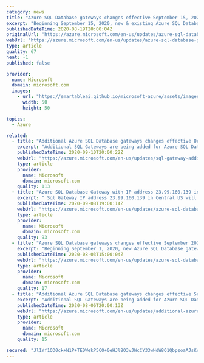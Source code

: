 ```yaml
---
category: news
title: "Azure SQL Database gateways changes effective September 15, 2020"
excerpt: "Beginning September 15, 2020, new & existing Azure SQL Database gateways in multiple regions will start accepting traffic"
publishedDateTime: 2020-08-19T20:00:04Z
originalUrl: "https://azure.microsoft.com/en-us/updates/azure-sql-database-gateways-changes-effective-september-15-2020/"
webUrl: "https://azure.microsoft.com/en-us/updates/azure-sql-database-gateways-changes-effective-september-15-2020/"
type: article
quality: 67
heat: -1
published: false

provider:
  name: Microsoft
  domain: microsoft.com
  images:
    - url: "https://smartableai.github.io/microsoft-azure/assets/images/organizations/microsoft.com-50x50.jpg"
      width: 50
      height: 50

topics:
  - Azure

related:
  - title: "Additional Azure SQL Database gateways changes effective October 12, 2020"
    excerpt: "Additional SQL Gateways are being added for Azure SQL Database in Germany West Central effective 12 October 2020.  "
    publishedDateTime: 2020-09-10T20:00:22Z
    webUrl: "https://azure.microsoft.com/en-us/updates/sql-gateway-additions-in-germany-west-central/"
    type: article
    provider:
      name: Microsoft
      domain: microsoft.com
    quality: 113
  - title: "Azure SQL Database Gateway with IP address 23.99.160.139 in Central US will be deactivated on 15th September 2020"
    excerpt: " Sql Gateway IP address 23.99.160.139 in Central US will be deactivated on 15th September 2020 and it will no longer accept any traffic after that date."
    publishedDateTime: 2020-09-08T19:00:14Z
    webUrl: "https://azure.microsoft.com/en-us/updates/azure-sql-database-gateways-changes-centralus-september-15-2020/"
    type: article
    provider:
      name: Microsoft
      domain: microsoft.com
    quality: 93
  - title: "Azure SQL Database gateways changes effective September 2020"
    excerpt: "Beginning September 1, 2020, new Azure SQL Database gateways in multiple regions will start accepting traffic "
    publishedDateTime: 2020-08-03T15:00:04Z
    webUrl: "https://azure.microsoft.com/en-us/updates/azure-sql-database-gateway-changes-sept-2020/"
    type: article
    provider:
      name: Microsoft
      domain: microsoft.com
    quality: 17
  - title: "Additional Azure SQL Database gateways changes effective September 10, 2020"
    excerpt: "Additional SQL Gateways are being added for Azure SQL Database in West Central US and South Africa North effective 10 September 2020.  "
    publishedDateTime: 2020-08-06T20:00:13Z
    webUrl: "https://azure.microsoft.com/en-us/updates/additional-azure-sql-database-gateways-changes-effective-september-10-2020/"
    type: article
    provider:
      name: Microsoft
      domain: microsoft.com
    quality: 15

secured: "Jl1Yf1OD0ck+N1P+TEDWekP5CO+0eHJl8O3vJWcCY33wHdW8O1QbpzoaAJsKcwgg1/uXgV7NyNIMMACGZWdJ6AnjdvFl6vRiM9PLzLSjvco1XmuJ6tVbx4VMf3BVb182C8LqihO4SS/Y2beeidq2lWp5YJBg/SxBmj9fscvwnfgXE8e5uQp7ECrlLNyhhRRTt5sxO9DFWKAodUasrdd9HvPy8Ytt5VuSUVtVqpa2g0ZDan04hP7VO8KxCdywMLQgVj7FeFVd3Ghr2SJaGZT1nTiSNT5YlGuNI65Dqrf76z8ONZx+Riu0BiNM7WKvvW6WeXE60yPD97jpYZPRWsbsYQ==;dd/gNhS3HfdfAUu94klwvw=="
---
```


